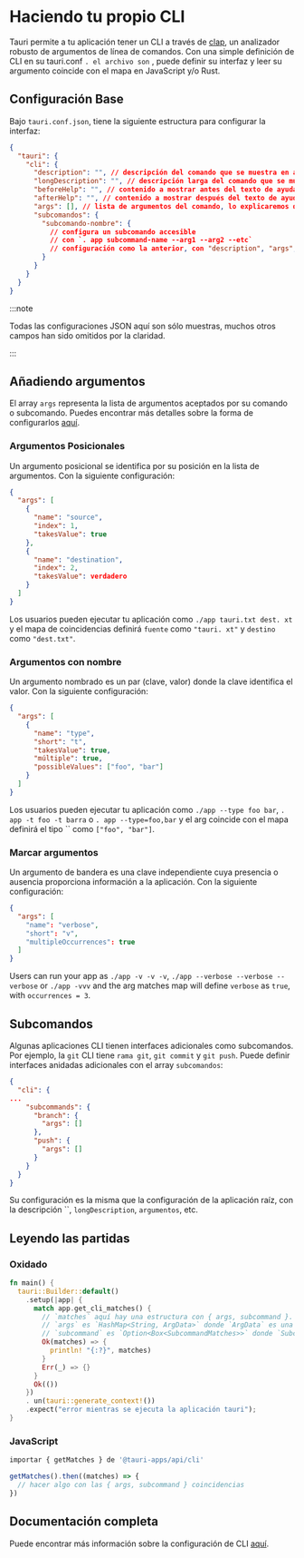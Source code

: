 # Haciendo tu propio CLI

Tauri permite a tu aplicación tener un CLI a través de [clap](https://github.com/clap-rs/clap), un analizador robusto de argumentos de línea de comandos. Con una simple definición de CLI en su tauri.conf `. el archivo son` , puede definir su interfaz y leer su argumento coincide con el mapa en JavaScript y/o Rust.

## Configuración Base

Bajo `tauri.conf.json`, tiene la siguiente estructura para configurar la interfaz:

```json title=src-tauri/tauri.conf.json
{
  "tauri": {
    "cli": {
      "description": "", // descripción del comando que se muestra en ayuda
      "longDescription": "", // descripción larga del comando que se muestra en la ayuda
      "beforeHelp": "", // contenido a mostrar antes del texto de ayuda
      "afterHelp": "", // contenido a mostrar después del texto de ayuda
      "args": [], // lista de argumentos del comando, lo explicaremos después
      "subcomandos": {
        "subcomando-nombre": {
          // configura un subcomando accesible
          // con `. app subcommand-name --arg1 --arg2 --etc`
          // configuración como la anterior, con "description", "args", etc.
        }
      }
    }
  }
}
```

:::note

Todas las configuraciones JSON aquí son sólo muestras, muchos otros campos han sido omitidos por la claridad.

:::

## Añadiendo argumentos

El array `args` representa la lista de argumentos aceptados por su comando o subcomando. Puedes encontrar más detalles sobre la forma de configurarlos [aquí][tauri config].

### Argumentos Posicionales

Un argumento posicional se identifica por su posición en la lista de argumentos. Con la siguiente configuración:

```json tauri.conf.json
{
  "args": [
    {
      "name": "source",
      "index": 1,
      "takesValue": true
    },
    {
      "name": "destination",
      "index": 2,
      "takesValue": verdadero
    }
  ]
}
```

Los usuarios pueden ejecutar tu aplicación como `./app tauri.txt dest. xt` y el mapa de coincidencias definirá `fuente` como `"tauri. xt"` y `destino` como `"dest.txt"`.

### Argumentos con nombre

Un argumento nombrado es un par (clave, valor) donde la clave identifica el valor. Con la siguiente configuración:

```json tauri.conf.json
{
  "args": [
    {
      "name": "type",
      "short": "t",
      "takesValue": true,
      "múltiple": true,
      "possibleValues": ["foo", "bar"]
    }
  ]
}
```

Los usuarios pueden ejecutar tu aplicación como `./app --type foo bar`, `. app -t foo -t barra` o `. app --type=foo,bar` y el arg coincide con el mapa definirá el tipo `` como `["foo", "bar"]`.

### Marcar argumentos

Un argumento de bandera es una clave independiente cuya presencia o ausencia proporciona información a la aplicación. Con la siguiente configuración:

```json tauri.conf.json
{
  "args": [
    "name": "verbose",
    "short": "v",
    "multipleOccurrences": true
  ]
}
```

Users can run your app as `./app -v -v -v`, `./app --verbose --verbose --verbose` or `./app -vvv` and the arg matches map will define `verbose` as `true`, with `occurrences = 3`.

## Subcomandos

Algunas aplicaciones CLI tienen interfaces adicionales como subcomandos. Por ejemplo, la `git` CLI tiene `rama git`, `git commit` y `git push`. Puede definir interfaces anidadas adicionales con el array `subcomandos`:

```json tauri.conf.json
{
  "cli": {
...
    "subcommands": {
      "branch": {
        "args": []
      },
      "push": {
        "args": []
      }
    }
  }
}
```

Su configuración es la misma que la configuración de la aplicación raíz, con la descripción ``, `longDescription`, `argumentos`, etc.

## Leyendo las partidas

### Oxidado

```rust
fn main() {
  tauri::Builder::default()
    .setup(|app| {
      match app.get_cli_matches() {
        // `matches` aquí hay una estructura con { args, subcommand }.
        // `args` es `HashMap<String, ArgData>` donde `ArgData` es una estructura con { value, occurrences }.
        // `subcommand` es `Option<Box<SubcommandMatches>>` donde `SubcommandMatches` es una estructura con { name, matches }.
        Ok(matches) => {
          println! "{:?}", matches)
        }
        Err(_) => {}
      }
      Ok(())
    })
    . un(tauri::generate_context!())
    .expect("error mientras se ejecuta la aplicación tauri");
}
```

### JavaScript

```js
importar { getMatches } de '@tauri-apps/api/cli'

getMatches().then((matches) => {
  // hacer algo con las { args, subcommand } coincidencias
})
```

## Documentación completa

Puede encontrar más información sobre la configuración de CLI [aquí][tauri config].

[tauri config]: ../../api/config.md#tauri
